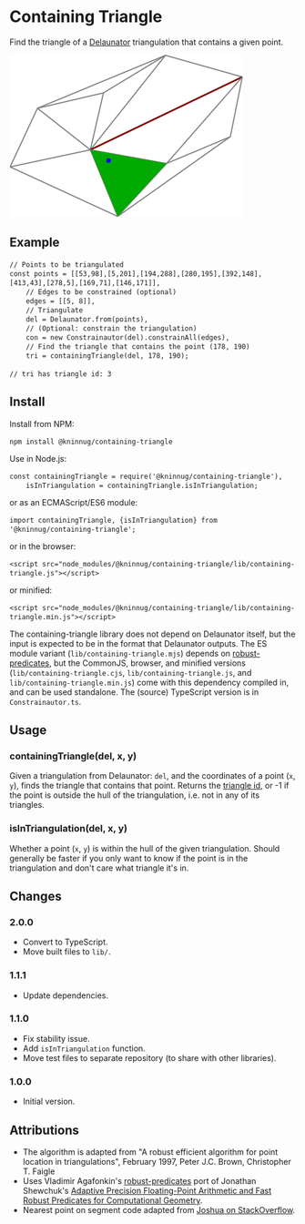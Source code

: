 Containing Triangle
===================

Find the triangle of a [Delaunator](https://github.com/mapbox/delaunator)
triangulation that contains a given point.

![Located triangle highlighted](strain.png)

Example
-------

	// Points to be triangulated
	const points = [[53,98],[5,201],[194,288],[280,195],[392,148],[413,43],[278,5],[169,71],[146,171]],
		// Edges to be constrained (optional)
		edges = [[5, 8]],
		// Triangulate
		del = Delaunator.from(points),
		// (Optional: constrain the triangulation)
		con = new Constrainautor(del).constrainAll(edges),
		// Find the triangle that contains the point (178, 190)
		tri = containingTriangle(del, 178, 190);
	
	// tri has triangle id: 3

Install
-------

Install from NPM:

	npm install @kninnug/containing-triangle
	
Use in Node.js:

	const containingTriangle = require('@kninnug/containing-triangle'),
		isInTriangulation = containingTriangle.isInTriangulation;
	
or as an ECMAScript/ES6 module:

	import containingTriangle, {isInTriangulation} from '@kninnug/containing-triangle';

or in the browser:

	<script src="node_modules/@kninnug/containing-triangle/lib/containing-triangle.js"></script>

or minified:

	<script src="node_modules/@kninnug/containing-triangle/lib/containing-triangle.min.js"></script>

The containing-triangle library does not depend on Delaunator itself, but the
input is expected to be in the format that Delaunator outputs. The ES module
variant (`lib/containing-triangle.mjs`) depends on [robust-predicates](https://www.npmjs.com/package/robust-predicates),
but the CommonJS, browser, and minified versions (`lib/containing-triangle.cjs`,
`lib/containing-triangle.js`, and `lib/containing-triangle.min.js`) come with 
this dependency compiled in, and can be used standalone. The (source)
TypeScript version is in `Constrainautor.ts`.

Usage
-----

### containingTriangle(del, x, y)

Given a triangulation from Delaunator: `del`, and the coordinates of a point
(`x`, `y`), finds the triangle that contains that point. Returns the [triangle
id](https://mapbox.github.io/delaunator/#edge-and-triangle), or -1 if the point
is outside the hull of the triangulation, i.e. not in any of its triangles.

### isInTriangulation(del, x, y)

Whether a point (`x`, `y`) is within the hull of the given triangulation. Should
generally be faster if you only want to know if the point is in the
triangulation and don't care what triangle it's in.

Changes
-------

### 2.0.0
- Convert to TypeScript.
- Move built files to `lib/`.

### 1.1.1
- Update dependencies.

### 1.1.0
- Fix stability issue.
- Add `isInTriangulation` function.
- Move test files to separate repository (to share with other libraries).

### 1.0.0
- Initial version.

Attributions
------------

- The algorithm is adapted from "A robust efficient algorithm for point location
  in triangulations", February 1997, Peter J.C. Brown, Christopher T. Faigle
- Uses Vladimir Agafonkin's [robust-predicates](https://github.com/mourner/robust-predicates) port
  of Jonathan Shewchuk's [Adaptive Precision Floating-Point Arithmetic and Fast Robust Predicates
  for Computational Geometry](http://www.cs.cmu.edu/~quake/robust.html).
- Nearest point on segment code adapted from [Joshua on StackOverflow](https://stackoverflow.com/a/6853926).
